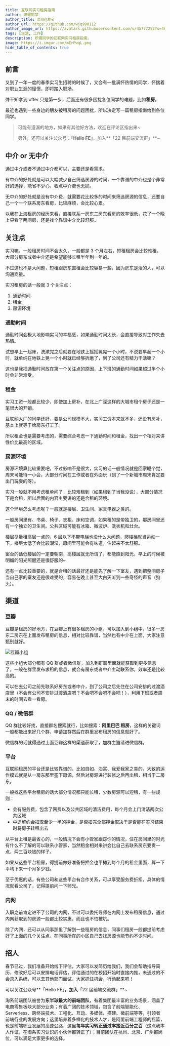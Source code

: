 ```yaml
---
title: 互联网实习租房指南
author: 炽翎同学
author_title: 菜鸟@淘宝
author_url: https://github.com/wjq990112
author_image_url: https://avatars.githubusercontent.com/u/45777252?s=460&v=4
tags: [生活, 工作]
description: 炽翎同学的互联网实习租房指南。
image: https://i.imgur.com/mErPwqL.png
hide_table_of_contents: true
---
```


## 前言

又到了一年一度的春季实习生招聘的时候了，又会有一批满怀热情的同学，怀揣着对职业生涯的憧憬，即将踏入职场。

殊不知拿到 offer 只是第一步，后面还有很多困扰各位同学的难题，比如**租房**。

最近也遇到一些身边的朋友被租房的问题困扰，所以决定写一篇租房指南给到各位同学。

> 可能有遗漏的地方，如果有其他好方法，欢迎在评论区指出来~
>
> 另外，还可以关注公众号：**「Hello FE」**，加入**「22 届前端交流群」**~

## 中介 or 无中介

通过中介或者不通过中介都可以，主要还是看需求。

有中介的好处就是可以大幅减少自己筛选房源的时间，一个靠谱的中介也是个非常好的选择，能省不少心，收点中介费也无妨。

无中介的好处就是没有中介费，就需要花比较多的时间来筛选房源的信息，还要自己一个一个联系房东看房，比较麻烦，会比较心累。

以我在上海租房的经历来看，直接联系一房东二房东看房的效率很低，花了一个晚上只看了两间房，还是找个靠谱中介比较舒服。

## 关注点

实习嘛，一般租房时间不会太久，一般都是 3 个月左右，短租租房会比较难租，大部分房东或者中介还是希望能够长租半年到一年的。

不过这也不是大问题，短租跟房东直租会比较容易一些，因为房东是活的人，可以沟通商量。

实习租房的话一般就 3 个关注点：

1. 通勤时间
2. 租金
3. 房源环境

### 通勤时间

通勤时间会极大地影响实习的幸福感，如果通勤时间太长，会直接导致对工作失去热情。

试想早上一起床，洗漱完之后就要在地铁上摇摇晃晃一个小时，不说要早起一个小时，就单纯在地铁上晃一个小时就已经够折磨了，到了公司还有精力干活嘛？

这也是我把通勤时间放在第一个关注点的原因，上下班的通勤时间如果超过半个小时会非常难受。

### 租金

实习工资一般都比较少，即使加上房补，在北上广深这样的大城市租个房子还是一笔很大的开销。

互联网大厂的同学还好，要是公司规模不大，实习工资本来就不多，还没有房补，基本上就等于给房东打工了。

所以租金也是需要考虑的，需要综合考虑一下通勤时间和租金，找出一个相对来讲性价比最高的区域。

### 房源环境

房源环境算比较重要吧，不过影响不是很大，实习的话一般情况就是回家睡个觉，周末可能待一小会，大部分时间在工作或者在外面玩（到了一个新城市周末肯定要出门玩耍的呀）。

实习一般就不用考虑租单间了，比较难租到（如果租到了当我没说），大部分情况下是合租，所以后面的内容主要讲的还是合租的环境。

这个环境怎么考虑呢？一般就是楼层、卫生间、家具电器之类的。

一般房间里有、书桌、椅子、衣柜、床和空调，如果租的是带独卫的，那房间里还有一个独立的卫生间。公共区域可能有冰箱、微波炉、洗衣机和灶台。

楼层尽量租高层一点的，6 层以下不带电梯也没什么大问题，爬楼梯就当运动一下。楼层太低了会比较潮湿，房间里可能会有味道，住起来不太舒服。

窗台的话低楼层的一定要朝南，高楼层就无所谓了，都能照到阳光，早上的时候被明媚的阳光照醒还是很舒服的~

还有一点比较重要的，就是合租的话最好还是能先了解一下室友，遇到把整间房子当自己家的室友还是很难受的，容易在晚上甚至大白天听到一些奇怪的声音（狗头）。

## 渠道

### 豆瓣

豆瓣是租房的好地方，在豆瓣上有很多租房的小组，可以加入到小组中，很多一房东二房东在上面发布租房的信息，相对比较靠谱，当然也有中介在上面，大家注意甄别就好。

![豆瓣小组](http://cdn.jack-wjq.cn/PicGo/20210220120834.png)

这些小组大部分都有 QQ 群或者微信群，加入到群聊里面就能获取到更多信息了，一般在群里发布求租的信息，就会有房东或者中介主动联系你，效率还是比较高的。

可以在去公司之前先联系好房东或者中介，到了公司之后先住在公司安排的过渡酒店里（不会有公司不安排过渡酒店吧？不会吧不会吧不会吧！），利用下班或者周末的时间去看一看房。

### QQ / 微信群

QQ 群比较好找，直接群名搜索就行，比如搜索：**阿里巴巴 租房**，这样的关键词一般都能出来好几个群，申请加群然后在群里发布租房的信息就好了。

微信群的话就得通过上面豆瓣这样的渠道获取了，加群主邀请进微信群。

### 平台

互联网租房的平台还是比较靠谱的，比如自如、泊寓、我爱我家之类的，大致的运作模式就是从一房东那里签下房源，然后对房源进行装修之后再出租，相当于二房东。

一般找这些平台租房的话大部分情况都只能长租，少数房源可以短租，有一些规则：

- 会有服务费，包含了网费以及公共区域的清洁费用，每个月会上门清洁两次公共区域
- 中途解约会扣取至少一半的押金，是否扣完全部押金取决于是否能在实习结束时将房子转租出去

从平台上租是最省心的，一般情况下会有小管家跟踪你的情况，住在房间里的时光有什么不了解的可以联系小管家，当然租金相对来讲会比自己去联系房东要贵一点，两三百块钱的样子。

如果从这些平台租房，得提前做好准备把押金也平摊到每个月的租金里面，算一下平均下来一个月多少钱。

至于优惠的话，有些公司和这些平台有合作关系，可以享受服务费折扣，具体的情况就看公司了，记得提前问一下师兄。

### 内网

入职之前肯定进不了公司的内网，不过可以委托导师在内网上发布租房信息，通过内网获取到的房源一般都比较实惠，而且也不怕被坑。

除了内网，还可以从同事那里了解到一些租房的信息，同事们租房一般都提前考虑好了上面的几个关注点，在同事所在的小区自己去找房源也能节约不少时间。

## 招人

春节已过，我们准备开始线下评估，大家可以发简历给我们，我们会帮助指导简历，修改好后可以安排电话评估，评估通过的在校招开始时直接内推，未通过的不会录入系统，可以去其他部门面试，大家抓住机会，行动起来吧！

可以关注公众号**「Hello FE」**，加入**「22 届前端交流群」**~

淘系前端团队被誉为**东半球最大的前端团队**，有着集团最丰富的业务场景，涵盖了电商零售板块大部分业务；有着广阔的技术领域，包含了前端智能化、Serverless、跨终端技术、工程化、互动、多媒体、搭建、微前端等等，引领者前端行业的发展方向；这里培养着多样化的技术人才，是阿里前端工程师的摇篮，也是前端职业发展的高速公路，这里**每年实习转正通过率接近百分之百**（这点我本人作证，在淘系实习认识的小伙伴都转正了）；目前团队在杭州、北京、广州都岗位，可以满足大家更多的选择。
